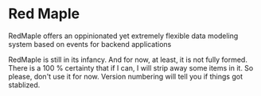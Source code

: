 # Red Maple

<!-- cargo-rdme start -->

RedMaple offers an oppinionated yet extremely flexible data modeling system based on events for backend applications

RedMaple is still in its infancy. And for now, at least, it is not fully formed.
There is a 100 % certainty that if I can, I will strip away some items in it.
So please, don't use it for now. Version numbering will tell you if things got stablized.

<!-- cargo-rdme end -->
